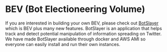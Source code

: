 # BEV (Bot Electioneering Volume)

If you are interested in building your own BEV, please check out [BotSlayer](https://osome.iuni.iu.edu/tools/botslayer/) which is BEV plus many new features.
BotSlayer is an application that helps track and detect potential manipulation of information spreading on Twitter.
We have made BotSlayer available through docker and AWS AMI so everyone can easily install and run their own instances.
